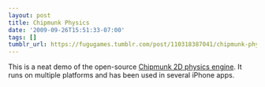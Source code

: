 ```yaml
---
layout: post
title: Chipmunk Physics
date: '2009-09-26T15:51:33-07:00'
tags: []
tumblr_url: https://fugugames.tumblr.com/post/110318387041/chipmunk-physics
---
```

This is a neat demo of the open-source [Chipmunk 2D physics engine](http://code.google.com/p/chipmunk-physics/). It runs on multiple platforms and has been used in several iPhone apps.

